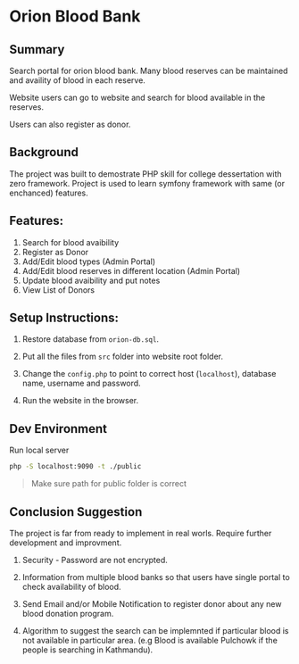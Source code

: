 # Orion Blood Bank

## Summary
Search portal for orion blood bank. Many blood reserves can be maintained
and availity of blood in each reserve.

Website users can go to website and search for blood available in the reserves.

Users can also register as donor.


## Background
The project was built to demostrate PHP skill for college dessertation with zero framework. Project is used
to learn symfony framework with same (or enchanced) features.

## Features:
1. Search for blood avaibility
2. Register as Donor
3. Add/Edit blood types (Admin Portal)
4. Add/Edit blood reserves in different location (Admin Portal)
5. Update blood avaibility and put notes
6. View List of Donors


## Setup Instructions:

1. Restore database from `orion-db.sql`.

1. Put all the files from `src` folder into website root folder.

1. Change the `config.php` to point to correct host (`localhost`), database name, username and password.

1. Run the website in the browser.


## Dev Environment

Run local server
```bash
php -S localhost:9090 -t ./public 
```
> Make sure path for public folder is correct 


## Conclusion Suggestion
The project is far from ready to implement in real worls. Require further development and improvment.

1. Security - Password are not encrypted.

2. Information from multiple blood banks so that users have single portal to check availability of blood.

3. Send Email and/or Mobile Notification to register donor about any new blood donation program.

4. Algorithm to suggest the search can be implemnted if particular blood is not available in particular area. (e.g Blood is available Pulchowk if the people is searching in Kathmandu). 
